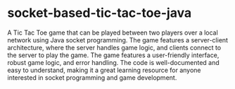 # socket-based-tic-tac-toe-java
A Tic Tac Toe game that can be played between two players over a local network using Java socket programming. The game features a server-client architecture, where the server handles game logic, and clients connect to the server to play the game. The game features a user-friendly interface, robust game logic, and error handling. The code is well-documented and easy to understand, making it a great learning resource for anyone interested in socket programming and game development.
